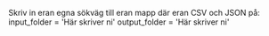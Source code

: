 Skriv in eran egna sökväg till eran mapp där eran CSV och JSON på:
input_folder = 'Här skriver ni'
output_folder = 'Här skriver ni'
